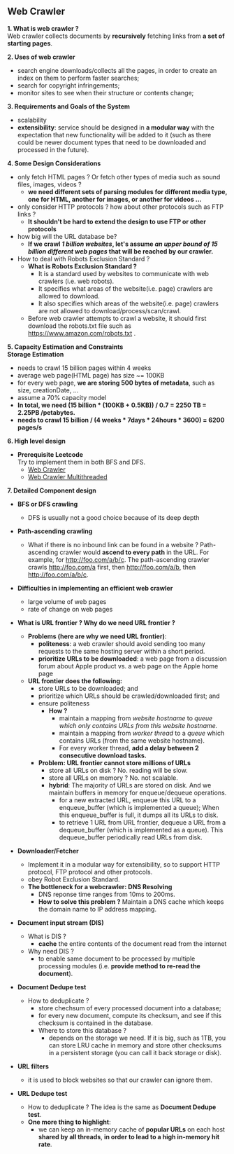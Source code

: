## Web Crawler

**1. What is web crawler ?**  
Web crawler collects documents by **recursively** fetching links from **a set of starting pages**.

**2. Uses of web crawler**  
- search engine downloads/collects all the pages, in order to create an index on them to perform faster searches;
- search for copyright infringements;
- monitor sites to see when their structure or contents change;

**3. Requirements and Goals of the System**
- scalability
- **extensibility**: service should be designed in **a modular way** with the expectation that new functionality will be added to it (such as there could be newer document types that need to be downloaded and processed in the future).

**4. Some Design Considerations**
- only fetch HTML pages ? Or fetch other types of media such as sound files, images, videos ?
    - **we need different sets of parsing modules for different media type, one for HTML, another for images, or another for videos ...**
- only consider HTTP protocols ? how about other protocols such as FTP links ?
    - **It shouldn't be hard to extend the design to use FTP or other protocols**
- how big will the URL database be?
    - **If we crawl _1 billion websites_, let's assume _an upper bound of 15 billion different web pages_ that will be reached by our crawler.** 
- How to deal with Robots Exclusion Standard ?
    - **What is Robots Exclusion Standard ?**
      - It is a standard used by websites to communicate with web crawlers (i.e. web robots).
      - It specifies what areas of the website(i.e. page) crawlers are allowed to download.
      - It also specifies which areas of the website(i.e. page) crawlers are not allowed to download/process/scan/crawl.
    - Before web crawler attempts to crawl a website, it should first download the robots.txt file such as https://www.amazon.com/robots.txt .

**5. Capacity Estimation and Constraints**  
**Storage Estimation**
- needs to crawl 15 billion pages within 4 weeks
- average web page(HTML page) has size ~= 100KB
- for every web page, **we are storing 500 bytes of metadata**, such as size, creationDate, ...
- assume a 70% capacity model
- **In total, we need (15 billion * (100KB + 0.5KB)) / 0.7 = 2250 TB = 2.25PB /petabytes.**
- **needs to crawl 15 billion / (4 weeks * 7days * 24hours * 3600) = 6200 pages/s**

**6. High level design**
- **Prerequisite Leetcode**  
Try to implement them in both BFS and DFS.
    - [Web Crawler](https://leetcode.com/problems/web-crawler/)
    - [Web Crawler Multithreaded](https://leetcode.com/problems/web-crawler-multithreaded/)
    
**7. Detailed Component design**
- **BFS or DFS crawling**
    - DFS is usually not a good choice because of its deep depth
- **Path-ascending crawling**
    -  What if there is no inbound link can be found in a website ? Path-ascending crawler would **ascend to every path** in the URL. For example, for http://foo.com/a/b/c. The path-ascending crawler crawls http://foo.com/a first, then http://foo.com/a/b, then http://foo.com/a/b/c.

- **Difficulties in implementing an efficient web crawler**
    - large volume of web pages
    - rate of change on web pages

- **What is URL frontier ? Why do we need URL frontier ?**  
    - **Problems (here are why we need URL frontier)**:
        - **politeness**: a web crawler should avoid sending too many requests to the same hosting server within a short period.
        - **prioritize URLs to be downloaded**: a web page from a discussion forum about Apple product vs. a web page on the Apple home page
    - **URL frontier does the following:**
        - store URLs to be downloaded; and
        - prioritize which URLs should be crawled/downloaded first; and
        - ensure politeness
            - **How ?**
                - maintain a mapping from _website hostname_ to _queue which only contains URLs from this website hostname._
                - maintain a mapping from _worker thread_ to a _queue_ which contains URLs (from the same website hostname).
                - For every worker thread, **add a delay between 2 consecutive download tasks.**
        - **Problem: URL frontier cannot store millions of URLs**
            - store all URLs on disk ? No. reading will be slow. 
            - store all URLs on memory ? No. not scalable.
            - **hybrid**: The majority of URLs are stored on disk. And we maintain buffers in memory for enqueue/dequeue operations.
                - for a new extracted URL, enqueue this URL to a enqueue_buffer (which is implemented a queue); When this enqueue_buffer is full, it dumps all its URLs to disk.
                - to retrieve 1 URL from URL frontier, dequeue a URL from a dequeue_buffer (which is implemented as a queue). This dequeue_buffer periodically read URLs from disk.

- **Downloader/Fetcher**
    - Implement it in a modular way for extensibility, so to support HTTP protocol, FTP protocol and other protocols.
    - obey Robot Exclusion Standard.
    - **The bottleneck for a webcrawler: DNS Resolving**
        - DNS reponse time ranges from 10ms to 200ms.
        - **How to solve this problem ?** Maintain a DNS cache which keeps the domain name to IP address mapping.

- **Document input stream (DIS)**
    - What is DIS ?
        - **cache** the entire contents of the document read from the internet  
    - Why need DIS ?
        - to enable same document to be processed by multiple processing modules (i.e. **provide method to re-read the document**).

- **Document Dedupe test**
    - How to deduplicate ?
        - store chechsum of every processed document into a database;
        - for every new document, compute its checksum, and see if this checksum is contained in the database.
        - Where to store this database ?
            - depends on the storage we need. If it is big, such as 1TB, you can store LRU cache in memory and store other checksums in a persistent storage (you can call it back storage or disk).

- **URL filters**
    - it is used to block websites so that our crawler can ignore them.

- **URL Dedupe test**
    - How to deduplicate ? The idea is the same as **Document Dedupe test**.
    - **One more thing to highlight**: 
        - we can keep an in-memory cache of **popular URLs** on each host **shared by all threads**, **in order to lead to a high in-memory hit rate**.
